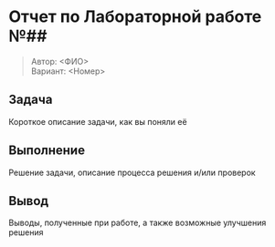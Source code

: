 # Отчет по Лабораторной работе №\#\#

> Автор: <ФИО>  
> Вариант: <Номер>  

## Задача

Короткое описание задачи, как вы поняли её

## Выполнение

Решение задачи, описание процесса решения и/или проверок

## Вывод

Выводы, полученные при работе, а также возможные улучшения решения
